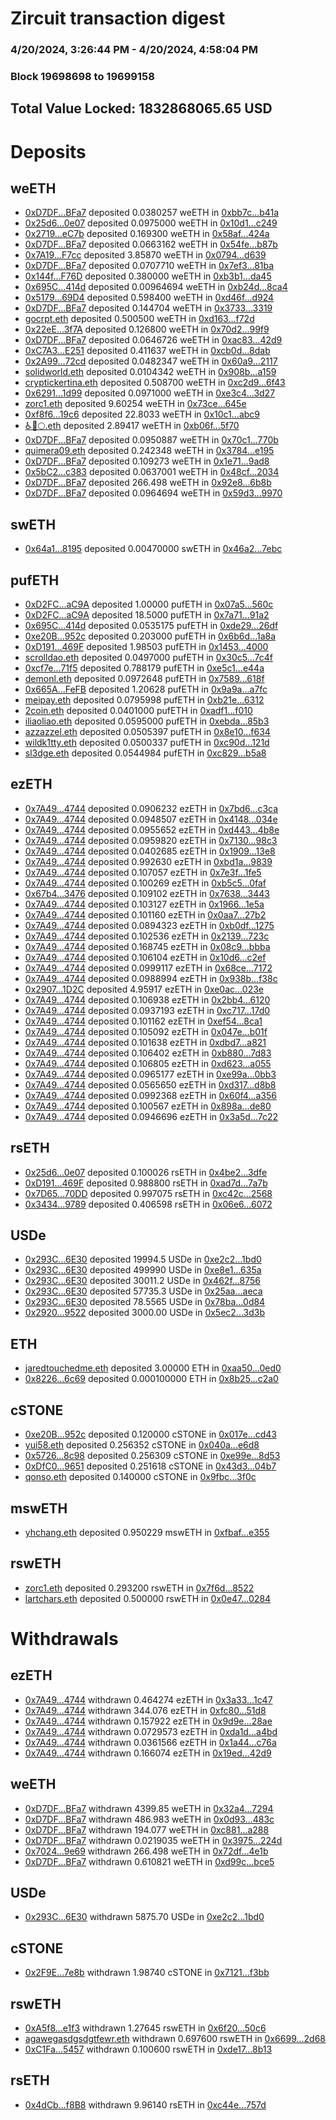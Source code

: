 # Zircuit transaction digest
### 4/20/2024, 3:26:44 PM - 4/20/2024, 4:58:04 PM
### Block 19698698 to 19699158

## Total Value Locked: 1832868065.65 USD

# Deposits
## weETH
- [0xD7DF...BFa7](https://etherscan.io/address/0xD7DF7E085214743530afF339aFC420c7c720BFa7) deposited 0.0380257 weETH in [0xbb7c...b41a](https://etherscan.io/tx/0xD7DF7E085214743530afF339aFC420c7c720BFa7)
- [0x25d6...0e07](https://etherscan.io/address/0x25d6db6DE4f662bE61f18f5e75dD9CA3CCBD0e07) deposited 0.0975000 weETH in [0x10d1...c249](https://etherscan.io/tx/0x25d6db6DE4f662bE61f18f5e75dD9CA3CCBD0e07)
- [0x2719...eC7b](https://etherscan.io/address/0x27194dd371e11Cd82A2b438a3a49ee903280eC7b) deposited 0.169300 weETH in [0x58af...424a](https://etherscan.io/tx/0x27194dd371e11Cd82A2b438a3a49ee903280eC7b)
- [0xD7DF...BFa7](https://etherscan.io/address/0xD7DF7E085214743530afF339aFC420c7c720BFa7) deposited 0.0663162 weETH in [0x54fe...b87b](https://etherscan.io/tx/0xD7DF7E085214743530afF339aFC420c7c720BFa7)
- [0x7A19...F7cc](https://etherscan.io/address/0x7A19E79a6C93B16e12D43ac9E35A4066d568F7cc) deposited 3.85870 weETH in [0x0794...d639](https://etherscan.io/tx/0x7A19E79a6C93B16e12D43ac9E35A4066d568F7cc)
- [0xD7DF...BFa7](https://etherscan.io/address/0xD7DF7E085214743530afF339aFC420c7c720BFa7) deposited 0.0707710 weETH in [0x7ef3...81ba](https://etherscan.io/tx/0xD7DF7E085214743530afF339aFC420c7c720BFa7)
- [0x144f...F76D](https://etherscan.io/address/0x144f1298df08A132358fFdB31D95E19488A4F76D) deposited 0.380000 weETH in [0xb3b1...da45](https://etherscan.io/tx/0x144f1298df08A132358fFdB31D95E19488A4F76D)
- [0x695C...414d](https://etherscan.io/address/0x695CaaF2c2d437AfBc2b2906D4f35A7cB7da414d) deposited 0.00964694 weETH in [0xb24d...8ca4](https://etherscan.io/tx/0x695CaaF2c2d437AfBc2b2906D4f35A7cB7da414d)
- [0x5179...69D4](https://etherscan.io/address/0x517970C8EC0a1611477A614d6F3dD161830869D4) deposited 0.598400 weETH in [0xd46f...d924](https://etherscan.io/tx/0x517970C8EC0a1611477A614d6F3dD161830869D4)
- [0xD7DF...BFa7](https://etherscan.io/address/0xD7DF7E085214743530afF339aFC420c7c720BFa7) deposited 0.144704 weETH in [0x3733...3319](https://etherscan.io/tx/0xD7DF7E085214743530afF339aFC420c7c720BFa7)
- [gocrpt.eth](https://etherscan.io/address/0xC50a333FC82B3087c96E7849Fb90958D2Cc9F700) deposited 0.500500 weETH in [0xd163...f72d](https://etherscan.io/tx/0xC50a333FC82B3087c96E7849Fb90958D2Cc9F700)
- [0x22eE...3f7A](https://etherscan.io/address/0x22eEF7f95026C0aBC12a5c08592F3D2E5D423f7A) deposited 0.126800 weETH in [0x70d2...99f9](https://etherscan.io/tx/0x22eEF7f95026C0aBC12a5c08592F3D2E5D423f7A)
- [0xD7DF...BFa7](https://etherscan.io/address/0xD7DF7E085214743530afF339aFC420c7c720BFa7) deposited 0.0646726 weETH in [0xac83...42d9](https://etherscan.io/tx/0xD7DF7E085214743530afF339aFC420c7c720BFa7)
- [0xC7A3...E251](https://etherscan.io/address/0xC7A38515d8c8dd59df6576fBB0111CDAE2A2E251) deposited 0.411637 weETH in [0xcb0d...8dab](https://etherscan.io/tx/0xC7A38515d8c8dd59df6576fBB0111CDAE2A2E251)
- [0x2A99...72cd](https://etherscan.io/address/0x2A99497D69e4B180709F2a493f75288427c572cd) deposited 0.0482347 weETH in [0x60a9...2117](https://etherscan.io/tx/0x2A99497D69e4B180709F2a493f75288427c572cd)
- [solidworld.eth](https://etherscan.io/address/0x70df3dB3f2aD7Fd503268Be338A721e3B265Ce51) deposited 0.0104342 weETH in [0x908b...a159](https://etherscan.io/tx/0x70df3dB3f2aD7Fd503268Be338A721e3B265Ce51)
- [cryptickertina.eth](https://etherscan.io/address/0xaAf226645aFBe25A33Ac29dAe43a009fea6e6F48) deposited 0.508700 weETH in [0xc2d9...6f43](https://etherscan.io/tx/0xaAf226645aFBe25A33Ac29dAe43a009fea6e6F48)
- [0x6291...1d99](https://etherscan.io/address/0x6291DDf5B67D633D627E219F5455B752DB131d99) deposited 0.0971000 weETH in [0xe3c4...3d27](https://etherscan.io/tx/0x6291DDf5B67D633D627E219F5455B752DB131d99)
- [zorc1.eth](https://etherscan.io/address/0xA976Ae2FbB083e617B25b3eF6E5080e9610bB977) deposited 9.60254 weETH in [0x73ce...645e](https://etherscan.io/tx/0xA976Ae2FbB083e617B25b3eF6E5080e9610bB977)
- [0xf8f6...19c6](https://etherscan.io/address/0xf8f629239414e21cD8682174b6Ae2557201f19c6) deposited 22.8033 weETH in [0x10c1...abc9](https://etherscan.io/tx/0xf8f629239414e21cD8682174b6Ae2557201f19c6)
- [♿🚀🌕.eth](https://etherscan.io/address/0xEe32d08E674dBC7ED9547f02E39DA62a4689e7B5) deposited 2.89417 weETH in [0xb06f...5f70](https://etherscan.io/tx/0xEe32d08E674dBC7ED9547f02E39DA62a4689e7B5)
- [0xD7DF...BFa7](https://etherscan.io/address/0xD7DF7E085214743530afF339aFC420c7c720BFa7) deposited 0.0950887 weETH in [0x70c1...770b](https://etherscan.io/tx/0xD7DF7E085214743530afF339aFC420c7c720BFa7)
- [quimera09.eth](https://etherscan.io/address/0x9422a8e8C8EfC78827076D6130cA90f154f16520) deposited 0.242348 weETH in [0x3784...e195](https://etherscan.io/tx/0x9422a8e8C8EfC78827076D6130cA90f154f16520)
- [0xD7DF...BFa7](https://etherscan.io/address/0xD7DF7E085214743530afF339aFC420c7c720BFa7) deposited 0.109273 weETH in [0x1e71...9ad8](https://etherscan.io/tx/0xD7DF7E085214743530afF339aFC420c7c720BFa7)
- [0x5bC2...c383](https://etherscan.io/address/0x5bC2B9eefb8293e0f8a74a59DB911fCa8C7Bc383) deposited 0.0637001 weETH in [0x48cf...2034](https://etherscan.io/tx/0x5bC2B9eefb8293e0f8a74a59DB911fCa8C7Bc383)
- [0xD7DF...BFa7](https://etherscan.io/address/0xD7DF7E085214743530afF339aFC420c7c720BFa7) deposited 266.498 weETH in [0x92e8...6b8b](https://etherscan.io/tx/0xD7DF7E085214743530afF339aFC420c7c720BFa7)
- [0xD7DF...BFa7](https://etherscan.io/address/0xD7DF7E085214743530afF339aFC420c7c720BFa7) deposited 0.0964694 weETH in [0x59d3...9970](https://etherscan.io/tx/0xD7DF7E085214743530afF339aFC420c7c720BFa7)
## swETH
- [0x64a1...8195](https://etherscan.io/address/0x64a15b2535b50C98F60Ba41Ab69e59b518C98195) deposited 0.00470000 swETH in [0x46a2...7ebc](https://etherscan.io/tx/0x64a15b2535b50C98F60Ba41Ab69e59b518C98195)
## pufETH
- [0xD2FC...aC9A](https://etherscan.io/address/0xD2FC9D7B8397A1c566567bbac057895A8497aC9A) deposited 1.00000 pufETH in [0x07a5...560c](https://etherscan.io/tx/0xD2FC9D7B8397A1c566567bbac057895A8497aC9A)
- [0xD2FC...aC9A](https://etherscan.io/address/0xD2FC9D7B8397A1c566567bbac057895A8497aC9A) deposited 18.5000 pufETH in [0x7a71...91a2](https://etherscan.io/tx/0xD2FC9D7B8397A1c566567bbac057895A8497aC9A)
- [0x695C...414d](https://etherscan.io/address/0x695CaaF2c2d437AfBc2b2906D4f35A7cB7da414d) deposited 0.0535175 pufETH in [0xde29...26df](https://etherscan.io/tx/0x695CaaF2c2d437AfBc2b2906D4f35A7cB7da414d)
- [0xe20B...952c](https://etherscan.io/address/0xe20BC5278dE09D0640210DdC02A443fC5C2d952c) deposited 0.203000 pufETH in [0x6b6d...1a8a](https://etherscan.io/tx/0xe20BC5278dE09D0640210DdC02A443fC5C2d952c)
- [0xD191...469F](https://etherscan.io/address/0xD191F2Cb0ebc8791FbE3F56587d8035d5909469F) deposited 1.98503 pufETH in [0x1453...4000](https://etherscan.io/tx/0xD191F2Cb0ebc8791FbE3F56587d8035d5909469F)
- [scrolldao.eth](https://etherscan.io/address/0x86505baa2ffAC3444FBB9A53c6c75833d088c6c6) deposited 0.0497000 pufETH in [0x30c5...7c4f](https://etherscan.io/tx/0x86505baa2ffAC3444FBB9A53c6c75833d088c6c6)
- [0xcf7e...71f5](https://etherscan.io/address/0xcf7eD0AC35b0f912224d3F48b36cf6B572D371f5) deposited 0.788179 pufETH in [0xe5c1...e44a](https://etherscan.io/tx/0xcf7eD0AC35b0f912224d3F48b36cf6B572D371f5)
- [demonl.eth](https://etherscan.io/address/0x46d035d40Ba1EfC20Ad49C31393d33C75a0c3321) deposited 0.0972648 pufETH in [0x7589...618f](https://etherscan.io/tx/0x46d035d40Ba1EfC20Ad49C31393d33C75a0c3321)
- [0x665A...FeFB](https://etherscan.io/address/0x665AC9bC666015B045ec626F171baf6d872BFeFB) deposited 1.20628 pufETH in [0x9a9a...a7fc](https://etherscan.io/tx/0x665AC9bC666015B045ec626F171baf6d872BFeFB)
- [meipay.eth](https://etherscan.io/address/0xcba8f9B1403737bEB6Cb1fbed205f20878F388C1) deposited 0.0795998 pufETH in [0xb21e...6312](https://etherscan.io/tx/0xcba8f9B1403737bEB6Cb1fbed205f20878F388C1)
- [2coin.eth](https://etherscan.io/address/0x00D2432E6af76a8150A7609D7ff11DBe44de8e14) deposited 0.0401000 pufETH in [0xadf1...f010](https://etherscan.io/tx/0x00D2432E6af76a8150A7609D7ff11DBe44de8e14)
- [iliaoliao.eth](https://etherscan.io/address/0x8b6F82d834E49CBeff2E7FF1B798C3124a68be04) deposited 0.0595000 pufETH in [0xebda...85b3](https://etherscan.io/tx/0x8b6F82d834E49CBeff2E7FF1B798C3124a68be04)
- [azzazzel.eth](https://etherscan.io/address/0x2a0071c9a2E83482415E72c42A2a2EaCbC0f0183) deposited 0.0505397 pufETH in [0x8e10...f634](https://etherscan.io/tx/0x2a0071c9a2E83482415E72c42A2a2EaCbC0f0183)
- [wildk1tty.eth](https://etherscan.io/address/0xCF2F80Ebf286b91bf166270851724Efe0Ebe3a4D) deposited 0.0500337 pufETH in [0xc90d...121d](https://etherscan.io/tx/0xCF2F80Ebf286b91bf166270851724Efe0Ebe3a4D)
- [sl3dge.eth](https://etherscan.io/address/0x2A2Cf0492Ee2664d1da48F24a07Eda0843A32260) deposited 0.0544984 pufETH in [0xc829...b5a8](https://etherscan.io/tx/0x2A2Cf0492Ee2664d1da48F24a07Eda0843A32260)
## ezETH
- [0x7A49...4744](https://etherscan.io/address/0x7A493Be5c2ce014cD049Bf178a1ac0Db1B434744) deposited 0.0906232 ezETH in [0x7bd6...c3ca](https://etherscan.io/tx/0x7A493Be5c2ce014cD049Bf178a1ac0Db1B434744)
- [0x7A49...4744](https://etherscan.io/address/0x7A493Be5c2ce014cD049Bf178a1ac0Db1B434744) deposited 0.0948507 ezETH in [0x4148...034e](https://etherscan.io/tx/0x7A493Be5c2ce014cD049Bf178a1ac0Db1B434744)
- [0x7A49...4744](https://etherscan.io/address/0x7A493Be5c2ce014cD049Bf178a1ac0Db1B434744) deposited 0.0955652 ezETH in [0xd443...4b8e](https://etherscan.io/tx/0x7A493Be5c2ce014cD049Bf178a1ac0Db1B434744)
- [0x7A49...4744](https://etherscan.io/address/0x7A493Be5c2ce014cD049Bf178a1ac0Db1B434744) deposited 0.0959820 ezETH in [0x7130...98c3](https://etherscan.io/tx/0x7A493Be5c2ce014cD049Bf178a1ac0Db1B434744)
- [0x7A49...4744](https://etherscan.io/address/0x7A493Be5c2ce014cD049Bf178a1ac0Db1B434744) deposited 0.0402685 ezETH in [0x1909...13e8](https://etherscan.io/tx/0x7A493Be5c2ce014cD049Bf178a1ac0Db1B434744)
- [0x7A49...4744](https://etherscan.io/address/0x7A493Be5c2ce014cD049Bf178a1ac0Db1B434744) deposited 0.992630 ezETH in [0xbd1a...9839](https://etherscan.io/tx/0x7A493Be5c2ce014cD049Bf178a1ac0Db1B434744)
- [0x7A49...4744](https://etherscan.io/address/0x7A493Be5c2ce014cD049Bf178a1ac0Db1B434744) deposited 0.107057 ezETH in [0x7e3f...1fe5](https://etherscan.io/tx/0x7A493Be5c2ce014cD049Bf178a1ac0Db1B434744)
- [0x7A49...4744](https://etherscan.io/address/0x7A493Be5c2ce014cD049Bf178a1ac0Db1B434744) deposited 0.100269 ezETH in [0xb5c5...0faf](https://etherscan.io/tx/0x7A493Be5c2ce014cD049Bf178a1ac0Db1B434744)
- [0x67b4...3476](https://etherscan.io/address/0x67b41a24604C48DaD4AFE17799690Ad873903476) deposited 0.109102 ezETH in [0x7638...3443](https://etherscan.io/tx/0x67b41a24604C48DaD4AFE17799690Ad873903476)
- [0x7A49...4744](https://etherscan.io/address/0x7A493Be5c2ce014cD049Bf178a1ac0Db1B434744) deposited 0.103127 ezETH in [0x1966...1e5a](https://etherscan.io/tx/0x7A493Be5c2ce014cD049Bf178a1ac0Db1B434744)
- [0x7A49...4744](https://etherscan.io/address/0x7A493Be5c2ce014cD049Bf178a1ac0Db1B434744) deposited 0.101160 ezETH in [0x0aa7...27b2](https://etherscan.io/tx/0x7A493Be5c2ce014cD049Bf178a1ac0Db1B434744)
- [0x7A49...4744](https://etherscan.io/address/0x7A493Be5c2ce014cD049Bf178a1ac0Db1B434744) deposited 0.0894323 ezETH in [0xb0df...1275](https://etherscan.io/tx/0x7A493Be5c2ce014cD049Bf178a1ac0Db1B434744)
- [0x7A49...4744](https://etherscan.io/address/0x7A493Be5c2ce014cD049Bf178a1ac0Db1B434744) deposited 0.102536 ezETH in [0x2139...723c](https://etherscan.io/tx/0x7A493Be5c2ce014cD049Bf178a1ac0Db1B434744)
- [0x7A49...4744](https://etherscan.io/address/0x7A493Be5c2ce014cD049Bf178a1ac0Db1B434744) deposited 0.168745 ezETH in [0x08c9...bbba](https://etherscan.io/tx/0x7A493Be5c2ce014cD049Bf178a1ac0Db1B434744)
- [0x7A49...4744](https://etherscan.io/address/0x7A493Be5c2ce014cD049Bf178a1ac0Db1B434744) deposited 0.106104 ezETH in [0x10d6...c2ef](https://etherscan.io/tx/0x7A493Be5c2ce014cD049Bf178a1ac0Db1B434744)
- [0x7A49...4744](https://etherscan.io/address/0x7A493Be5c2ce014cD049Bf178a1ac0Db1B434744) deposited 0.0999117 ezETH in [0x68ce...7172](https://etherscan.io/tx/0x7A493Be5c2ce014cD049Bf178a1ac0Db1B434744)
- [0x7A49...4744](https://etherscan.io/address/0x7A493Be5c2ce014cD049Bf178a1ac0Db1B434744) deposited 0.0988994 ezETH in [0x938b...f38c](https://etherscan.io/tx/0x7A493Be5c2ce014cD049Bf178a1ac0Db1B434744)
- [0x2907...1D2C](https://etherscan.io/address/0x2907e74d1f0EA9CE03475033FF2BB84Ab3731D2C) deposited 4.95917 ezETH in [0xe0ac...023e](https://etherscan.io/tx/0x2907e74d1f0EA9CE03475033FF2BB84Ab3731D2C)
- [0x7A49...4744](https://etherscan.io/address/0x7A493Be5c2ce014cD049Bf178a1ac0Db1B434744) deposited 0.106938 ezETH in [0x2bb4...6120](https://etherscan.io/tx/0x7A493Be5c2ce014cD049Bf178a1ac0Db1B434744)
- [0x7A49...4744](https://etherscan.io/address/0x7A493Be5c2ce014cD049Bf178a1ac0Db1B434744) deposited 0.0937193 ezETH in [0xc717...17d0](https://etherscan.io/tx/0x7A493Be5c2ce014cD049Bf178a1ac0Db1B434744)
- [0x7A49...4744](https://etherscan.io/address/0x7A493Be5c2ce014cD049Bf178a1ac0Db1B434744) deposited 0.101162 ezETH in [0xef54...8ca1](https://etherscan.io/tx/0x7A493Be5c2ce014cD049Bf178a1ac0Db1B434744)
- [0x7A49...4744](https://etherscan.io/address/0x7A493Be5c2ce014cD049Bf178a1ac0Db1B434744) deposited 0.105092 ezETH in [0x047e...b01f](https://etherscan.io/tx/0x7A493Be5c2ce014cD049Bf178a1ac0Db1B434744)
- [0x7A49...4744](https://etherscan.io/address/0x7A493Be5c2ce014cD049Bf178a1ac0Db1B434744) deposited 0.101638 ezETH in [0xdbd7...a821](https://etherscan.io/tx/0x7A493Be5c2ce014cD049Bf178a1ac0Db1B434744)
- [0x7A49...4744](https://etherscan.io/address/0x7A493Be5c2ce014cD049Bf178a1ac0Db1B434744) deposited 0.106402 ezETH in [0xb880...7d83](https://etherscan.io/tx/0x7A493Be5c2ce014cD049Bf178a1ac0Db1B434744)
- [0x7A49...4744](https://etherscan.io/address/0x7A493Be5c2ce014cD049Bf178a1ac0Db1B434744) deposited 0.106805 ezETH in [0xd623...a055](https://etherscan.io/tx/0x7A493Be5c2ce014cD049Bf178a1ac0Db1B434744)
- [0x7A49...4744](https://etherscan.io/address/0x7A493Be5c2ce014cD049Bf178a1ac0Db1B434744) deposited 0.0965177 ezETH in [0xe99a...0bb3](https://etherscan.io/tx/0x7A493Be5c2ce014cD049Bf178a1ac0Db1B434744)
- [0x7A49...4744](https://etherscan.io/address/0x7A493Be5c2ce014cD049Bf178a1ac0Db1B434744) deposited 0.0565650 ezETH in [0xd317...d8b8](https://etherscan.io/tx/0x7A493Be5c2ce014cD049Bf178a1ac0Db1B434744)
- [0x7A49...4744](https://etherscan.io/address/0x7A493Be5c2ce014cD049Bf178a1ac0Db1B434744) deposited 0.0992368 ezETH in [0x60f4...a356](https://etherscan.io/tx/0x7A493Be5c2ce014cD049Bf178a1ac0Db1B434744)
- [0x7A49...4744](https://etherscan.io/address/0x7A493Be5c2ce014cD049Bf178a1ac0Db1B434744) deposited 0.100567 ezETH in [0x898a...de80](https://etherscan.io/tx/0x7A493Be5c2ce014cD049Bf178a1ac0Db1B434744)
- [0x7A49...4744](https://etherscan.io/address/0x7A493Be5c2ce014cD049Bf178a1ac0Db1B434744) deposited 0.0946696 ezETH in [0x3a5d...7c22](https://etherscan.io/tx/0x7A493Be5c2ce014cD049Bf178a1ac0Db1B434744)
## rsETH
- [0x25d6...0e07](https://etherscan.io/address/0x25d6db6DE4f662bE61f18f5e75dD9CA3CCBD0e07) deposited 0.100026 rsETH in [0x4be2...3dfe](https://etherscan.io/tx/0x25d6db6DE4f662bE61f18f5e75dD9CA3CCBD0e07)
- [0xD191...469F](https://etherscan.io/address/0xD191F2Cb0ebc8791FbE3F56587d8035d5909469F) deposited 0.988800 rsETH in [0xad7d...7a7b](https://etherscan.io/tx/0xD191F2Cb0ebc8791FbE3F56587d8035d5909469F)
- [0x7D65...70DD](https://etherscan.io/address/0x7D658841f8Ba93299970f6e765C2CE205f1E70DD) deposited 0.997075 rsETH in [0xc42c...2568](https://etherscan.io/tx/0x7D658841f8Ba93299970f6e765C2CE205f1E70DD)
- [0x3434...9789](https://etherscan.io/address/0x34349c5569e7B846c3558961552D2202760A9789) deposited 0.406598 rsETH in [0x06e6...6072](https://etherscan.io/tx/0x34349c5569e7B846c3558961552D2202760A9789)
## USDe
- [0x293C...6E30](https://etherscan.io/address/0x293C6937D8D82e05B01335F7B33FBA0c8e256E30) deposited 19994.5 USDe in [0xe2c2...1bd0](https://etherscan.io/tx/0x293C6937D8D82e05B01335F7B33FBA0c8e256E30)
- [0x293C...6E30](https://etherscan.io/address/0x293C6937D8D82e05B01335F7B33FBA0c8e256E30) deposited 499990 USDe in [0xe8e1...635a](https://etherscan.io/tx/0x293C6937D8D82e05B01335F7B33FBA0c8e256E30)
- [0x293C...6E30](https://etherscan.io/address/0x293C6937D8D82e05B01335F7B33FBA0c8e256E30) deposited 30011.2 USDe in [0x462f...8756](https://etherscan.io/tx/0x293C6937D8D82e05B01335F7B33FBA0c8e256E30)
- [0x293C...6E30](https://etherscan.io/address/0x293C6937D8D82e05B01335F7B33FBA0c8e256E30) deposited 57735.3 USDe in [0x25aa...aeca](https://etherscan.io/tx/0x293C6937D8D82e05B01335F7B33FBA0c8e256E30)
- [0x293C...6E30](https://etherscan.io/address/0x293C6937D8D82e05B01335F7B33FBA0c8e256E30) deposited 78.5565 USDe in [0x78ba...0d84](https://etherscan.io/tx/0x293C6937D8D82e05B01335F7B33FBA0c8e256E30)
- [0x2920...9522](https://etherscan.io/address/0x29203615A861dD9e613ED7B33135C2BaE2359522) deposited 3000.00 USDe in [0x5ec2...3d3b](https://etherscan.io/tx/0x29203615A861dD9e613ED7B33135C2BaE2359522)
## ETH
- [jaredtouchedme.eth](https://etherscan.io/address/0x29909b9c97845D5eb998B4AA41664a46c5dc35C6) deposited 3.00000 ETH in [0xaa50...0ed0](https://etherscan.io/tx/0x29909b9c97845D5eb998B4AA41664a46c5dc35C6)
- [0x8226...6c69](https://etherscan.io/address/0x8226100446D03DD35848bf743bB71b5EB47F6c69) deposited 0.000100000 ETH in [0x8b25...c2a0](https://etherscan.io/tx/0x8226100446D03DD35848bf743bB71b5EB47F6c69)
## cSTONE
- [0xe20B...952c](https://etherscan.io/address/0xe20BC5278dE09D0640210DdC02A443fC5C2d952c) deposited 0.120000 cSTONE in [0x017e...cd43](https://etherscan.io/tx/0xe20BC5278dE09D0640210DdC02A443fC5C2d952c)
- [yui58.eth](https://etherscan.io/address/0xE95c8E73C8Ba1e69dE136C37f55376665cdE32dC) deposited 0.256352 cSTONE in [0x040a...e6d8](https://etherscan.io/tx/0xE95c8E73C8Ba1e69dE136C37f55376665cdE32dC)
- [0x5726...8c98](https://etherscan.io/address/0x572682F9BA110D46Ad38482D194e24CeaC808c98) deposited 0.256309 cSTONE in [0xe99e...8d53](https://etherscan.io/tx/0x572682F9BA110D46Ad38482D194e24CeaC808c98)
- [0xDfC0...9651](https://etherscan.io/address/0xDfC04718DeA3F1Ac0A0edB015DC7D07BFf549651) deposited 0.251618 cSTONE in [0x43d3...04b7](https://etherscan.io/tx/0xDfC04718DeA3F1Ac0A0edB015DC7D07BFf549651)
- [qonso.eth](https://etherscan.io/address/0xAef019A3a88970d9542872FD6F02D997b0e63d12) deposited 0.140000 cSTONE in [0x9fbc...3f0c](https://etherscan.io/tx/0xAef019A3a88970d9542872FD6F02D997b0e63d12)
## mswETH
- [yhchang.eth](https://etherscan.io/address/0x95DD7a59490269C89343157387A1fF0eb9C2BEAe) deposited 0.950229 mswETH in [0xfbaf...e355](https://etherscan.io/tx/0x95DD7a59490269C89343157387A1fF0eb9C2BEAe)
## rswETH
- [zorc1.eth](https://etherscan.io/address/0xA976Ae2FbB083e617B25b3eF6E5080e9610bB977) deposited 0.293200 rswETH in [0x7f6d...8522](https://etherscan.io/tx/0xA976Ae2FbB083e617B25b3eF6E5080e9610bB977)
- [lartchars.eth](https://etherscan.io/address/0x8f0b918c9401E8b32994766e5CbD193a53B36b63) deposited 0.500000 rswETH in [0x0e47...0284](https://etherscan.io/tx/0x8f0b918c9401E8b32994766e5CbD193a53B36b63)
# Withdrawals
## ezETH
- [0x7A49...4744](https://etherscan.io/address/0x7A493Be5c2ce014cD049Bf178a1ac0Db1B434744) withdrawn 0.464274 ezETH in [0x3a33...1c47](https://etherscan.io/tx/0x7A493Be5c2ce014cD049Bf178a1ac0Db1B434744)
- [0x7A49...4744](https://etherscan.io/address/0x7A493Be5c2ce014cD049Bf178a1ac0Db1B434744) withdrawn 344.076 ezETH in [0xfc80...51d8](https://etherscan.io/tx/0x7A493Be5c2ce014cD049Bf178a1ac0Db1B434744)
- [0x7A49...4744](https://etherscan.io/address/0x7A493Be5c2ce014cD049Bf178a1ac0Db1B434744) withdrawn 0.157922 ezETH in [0x9d9e...28ae](https://etherscan.io/tx/0x7A493Be5c2ce014cD049Bf178a1ac0Db1B434744)
- [0x7A49...4744](https://etherscan.io/address/0x7A493Be5c2ce014cD049Bf178a1ac0Db1B434744) withdrawn 0.0729573 ezETH in [0xda1d...a4bd](https://etherscan.io/tx/0x7A493Be5c2ce014cD049Bf178a1ac0Db1B434744)
- [0x7A49...4744](https://etherscan.io/address/0x7A493Be5c2ce014cD049Bf178a1ac0Db1B434744) withdrawn 0.0361566 ezETH in [0x1a44...c76a](https://etherscan.io/tx/0x7A493Be5c2ce014cD049Bf178a1ac0Db1B434744)
- [0x7A49...4744](https://etherscan.io/address/0x7A493Be5c2ce014cD049Bf178a1ac0Db1B434744) withdrawn 0.166074 ezETH in [0x19ed...42d9](https://etherscan.io/tx/0x7A493Be5c2ce014cD049Bf178a1ac0Db1B434744)
## weETH
- [0xD7DF...BFa7](https://etherscan.io/address/0xD7DF7E085214743530afF339aFC420c7c720BFa7) withdrawn 4399.85 weETH in [0x32a4...7294](https://etherscan.io/tx/0xD7DF7E085214743530afF339aFC420c7c720BFa7)
- [0xD7DF...BFa7](https://etherscan.io/address/0xD7DF7E085214743530afF339aFC420c7c720BFa7) withdrawn 486.983 weETH in [0x0d93...483c](https://etherscan.io/tx/0xD7DF7E085214743530afF339aFC420c7c720BFa7)
- [0xD7DF...BFa7](https://etherscan.io/address/0xD7DF7E085214743530afF339aFC420c7c720BFa7) withdrawn 194.077 weETH in [0xc881...a288](https://etherscan.io/tx/0xD7DF7E085214743530afF339aFC420c7c720BFa7)
- [0xD7DF...BFa7](https://etherscan.io/address/0xD7DF7E085214743530afF339aFC420c7c720BFa7) withdrawn 0.0219035 weETH in [0x3975...224d](https://etherscan.io/tx/0xD7DF7E085214743530afF339aFC420c7c720BFa7)
- [0x7024...9e69](https://etherscan.io/address/0x702499157A473812602FD857B0C68E532Ae39e69) withdrawn 266.498 weETH in [0x72df...4e1b](https://etherscan.io/tx/0x702499157A473812602FD857B0C68E532Ae39e69)
- [0xD7DF...BFa7](https://etherscan.io/address/0xD7DF7E085214743530afF339aFC420c7c720BFa7) withdrawn 0.610821 weETH in [0xd99c...bce5](https://etherscan.io/tx/0xD7DF7E085214743530afF339aFC420c7c720BFa7)
## USDe
- [0x293C...6E30](https://etherscan.io/address/0x293C6937D8D82e05B01335F7B33FBA0c8e256E30) withdrawn 5875.70 USDe in [0xe2c2...1bd0](https://etherscan.io/tx/0x293C6937D8D82e05B01335F7B33FBA0c8e256E30)
## cSTONE
- [0x2F9E...7e8b](https://etherscan.io/address/0x2F9E349A4039Cf477C453EA397bD1621e55e7e8b) withdrawn 1.98740 cSTONE in [0x7121...f3bb](https://etherscan.io/tx/0x2F9E349A4039Cf477C453EA397bD1621e55e7e8b)
## rswETH
- [0xA5f8...e1f3](https://etherscan.io/address/0xA5f8e2881a275344Fe744B30C0b7066DB8Ace1f3) withdrawn 1.27645 rswETH in [0x6f20...50c6](https://etherscan.io/tx/0xA5f8e2881a275344Fe744B30C0b7066DB8Ace1f3)
- [agawegasdgsdgtfewr.eth](https://etherscan.io/address/0x20F875955007C41fC3d72DF4CFAec4FB806DA03a) withdrawn 0.697600 rswETH in [0x6699...2d68](https://etherscan.io/tx/0x20F875955007C41fC3d72DF4CFAec4FB806DA03a)
- [0xC1Fa...5457](https://etherscan.io/address/0xC1FaD8f866e6d17105c2c92999595b31a5115457) withdrawn 0.100600 rswETH in [0xde17...8b13](https://etherscan.io/tx/0xC1FaD8f866e6d17105c2c92999595b31a5115457)
## rsETH
- [0x4dCb...f8B8](https://etherscan.io/address/0x4dCbB1fE5983ad5b44DC661273a4f11CA812f8B8) withdrawn 9.96140 rsETH in [0xc44e...757d](https://etherscan.io/tx/0x4dCbB1fE5983ad5b44DC661273a4f11CA812f8B8)

